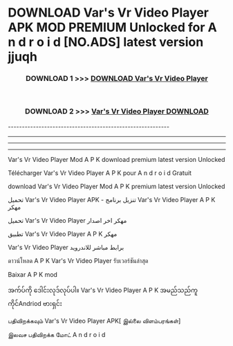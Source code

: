 # DOWNLOAD Var's Vr Video Player  APK MOD PREMIUM Unlocked for A n d r o i d [NO.ADS] latest version jjuqh 



<div align="center">

<h3>DOWNLOAD 1 >>> <a href="https://getmod2.web.app/?judul=Var's Vr Video Player ">DOWNLOAD Var's Vr Video Player </a></h3><br>

<h3>DOWNLOAD 2 >>> <a href="https://getmod2.web.app/?judul=Var's Vr Video Player ">Var's Vr Video Player  DOWNLOAD </a></h3>

</div>
----------------------------------------------------------

----------------------------------------------------------

----------------------------------------------------------

----------------------------------------------------------

Var's Vr Video Player  Mod A P K download premium latest version Unlocked

Télécharger Var's Vr Video Player  A P K pour A n d r o i d Gratuit

download Var's Vr Video Player  Mod A P K premium latest version Unlocked

تحميل Var's Vr Video Player  APK - تنزيل برنامج Var's Vr Video Player  A P K مهكر

تحميل Var's Vr Video Player  مهكر اخر اصدار

تطبيق Var's Vr Video Player  A P K مهكر

Var's Vr Video Player  برابط مباشر للاندرويد

ดาวน์โหลด A P K Var's Vr Video Player  รับเวอร์ชันล่าสุด

Baixar A P K mod

အက်ပ်ကို ဒေါင်းလုဒ်လုပ်ပါ။ Var's Vr Video Player  A P K အမည်သည်ကူကိုင်Andriod ဗားရှင်း

பதிவிறக்கவும் Var's Vr Video Player  APK[ இல்லை விளம்பரங்கள்] 
 
இலவச பதிவிறக்க மோட் A n d r o i d



